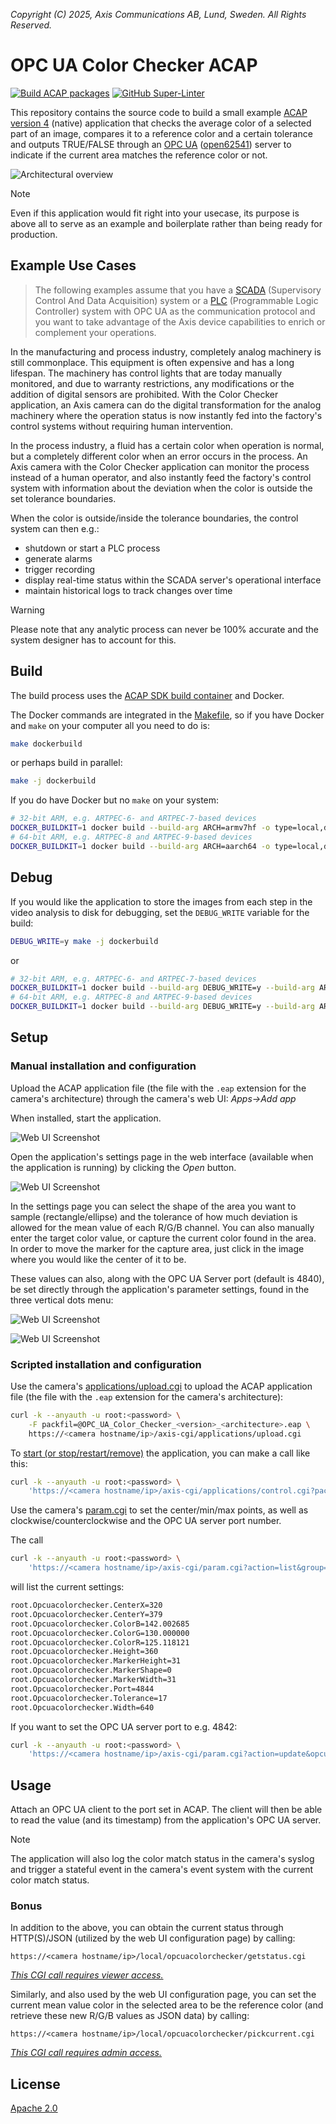 *Copyright (C) 2025, Axis Communications AB, Lund, Sweden. All Rights Reserved.*

# OPC UA Color Checker ACAP

[![Build ACAP packages](https://github.com/AxisCommunications/opc-ua-colorchecker-acap/actions/workflows/build.yml/badge.svg)](https://github.com/AxisCommunications/opc-ua-colorchecker-acap/actions/workflows/build.yml)
[![GitHub Super-Linter](https://github.com/AxisCommunications/opc-ua-colorchecker-acap/actions/workflows/super-linter.yml/badge.svg)](https://github.com/AxisCommunications/opc-ua-colorchecker-acap/actions/workflows/super-linter.yml)

This repository contains the source code to build a small example
[ACAP version 4](https://axiscommunications.github.io/acap-documentation/)
(native) application that checks the average color of a selected part of an image,
compares it to a reference color and a certain tolerance and outputs
TRUE/FALSE through an
[OPC UA](https://en.wikipedia.org/wiki/OPC_Unified_Architecture)
([open62541](https://open62541.org/)) server to indicate if the current area
matches the reference color or not.

![Architectural overview](images/acap_architecture.svg)

> [!NOTE]
> Even if this application would fit right into your usecase, its purpose is
> above all to serve as an example and boilerplate rather than being ready for
> production.

## Example Use Cases

> The following examples assume that you have a [SCADA](https://en.wikipedia.org/wiki/SCADA) (Supervisory
Control And Data Acquisition) system or a [PLC](https://en.wikipedia.org/wiki/Programmable_logic_controller) (Programmable Logic Controller) system with OPC UA as the communication protocol and you want to take advantage of the Axis device capabilities to enrich or complement your operations.

In the manufacturing and process industry, completely analog machinery is
still commonplace. This equipment is often expensive and has a long lifespan.
The machinery has control lights that are today manually monitored, and due to
warranty restrictions, any modifications or the addition of digital sensors are
prohibited. With the Color Checker application, an Axis camera can do the
digital transformation for the analog machinery where the operation status is
now instantly fed into the factory's control systems without requiring human
intervention.

In the process industry, a fluid has a certain color when operation is
normal, but a completely different color when an error occurs in the process.
An Axis camera with the Color Checker application can monitor the process
instead of a human operator, and also instantly feed the factory's control
system with information about the deviation when the color is outside the set
tolerance boundaries.

When the color is outside/inside the tolerance boundaries, the control system can then e.g.:

- shutdown or start a PLC process
- generate alarms
- trigger recording
- display real-time status within the SCADA server's operational interface
- maintain historical logs to track changes over time

> [!WARNING]
> Please note that any analytic process can never be 100% accurate and the system designer has to account for this.

## Build

The build process uses the
[ACAP SDK build container](https://hub.docker.com/r/axisecp/acap-sdk)
and Docker.

The Docker commands are integrated in the [Makefile](Makefile), so if you have
Docker and `make` on your computer all you need to do is:

```sh
make dockerbuild
```

or perhaps build in parallel:

```sh
make -j dockerbuild
```

If you do have Docker but no `make` on your system:

```sh
# 32-bit ARM, e.g. ARTPEC-6- and ARTPEC-7-based devices
DOCKER_BUILDKIT=1 docker build --build-arg ARCH=armv7hf -o type=local,dest=. .
# 64-bit ARM, e.g. ARTPEC-8 and ARTPEC-9-based devices
DOCKER_BUILDKIT=1 docker build --build-arg ARCH=aarch64 -o type=local,dest=. .
```

## Debug

If you would like the application to store the images from each step in the
video analysis to disk for debugging, set the `DEBUG_WRITE` variable for the
build:

```sh
DEBUG_WRITE=y make -j dockerbuild
```

or

```sh
# 32-bit ARM, e.g. ARTPEC-6- and ARTPEC-7-based devices
DOCKER_BUILDKIT=1 docker build --build-arg DEBUG_WRITE=y --build-arg ARCH=armv7hf -o type=local,dest=. .
# 64-bit ARM, e.g. ARTPEC-8 and ARTPEC-9-based devices
DOCKER_BUILDKIT=1 docker build --build-arg DEBUG_WRITE=y --build-arg ARCH=aarch64 -o type=local,dest=. .
```

## Setup

### Manual installation and configuration

Upload the ACAP application file (the file with the `.eap` extension for the
camera's architecture) through the camera's web UI: *Apps->Add app*

When installed, start the application.

![Web UI Screenshot](images/web_ui_open_settings.png)

Open the application's settings page in the web interface (available when the
application is running) by clicking the *Open* button.

![Web UI Screenshot](images/web_ui_settings.png)

In the settings page you can select the shape of the area you want to sample
(rectangle/ellipse) and the tolerance of how much deviation is allowed for the
mean value of each R/G/B channel. You can also manually enter the target color
value, or capture the current color found in the area. In order to move the
marker for the capture area, just click in the image where you would like the
center of it to be.

These values can also, along with the OPC UA Server port (default is 4840),
be set directly through the application's parameter settings, found in the
three vertical dots menu:

![Web UI Screenshot](images/web_ui_open_param_settings.png)

![Web UI Screenshot](images/web_ui_param_settings.png)

### Scripted installation and configuration

Use the camera's
[applications/upload.cgi](https://www.axis.com/vapix-library/subjects/t10102231/section/t10036126/display?section=t10036126-t10010609)
to upload the ACAP application file (the file with the `.eap` extension for the
camera's architecture):

```sh
curl -k --anyauth -u root:<password> \
    -F packfil=@OPC_UA_Color_Checker_<version>_<architecture>.eap \
    https://<camera hostname/ip>/axis-cgi/applications/upload.cgi
```

To
[start (or stop/restart/remove)](https://www.axis.com/vapix-library/subjects/t10102231/section/t10036126/display?section=t10036126-t10010606)
the application, you can make a call like this:

```sh
curl -k --anyauth -u root:<password> \
    'https://<camera hostname/ip>/axis-cgi/applications/control.cgi?package=opcuacolorchecker&action=start'
```

Use the camera's
[param.cgi](https://www.axis.com/vapix-library/subjects/t10175981/section/t10036014/display)
to set the center/min/max points, as well as clockwise/counterclockwise and the
OPC UA server port number.

The call

```sh
curl -k --anyauth -u root:<password> \
    'https://<camera hostname/ip>/axis-cgi/param.cgi?action=list&group=opcuacolorchecker'
```

will list the current settings:

```sh
root.Opcuacolorchecker.CenterX=320
root.Opcuacolorchecker.CenterY=379
root.Opcuacolorchecker.ColorB=142.002685
root.Opcuacolorchecker.ColorG=130.000000
root.Opcuacolorchecker.ColorR=125.118121
root.Opcuacolorchecker.Height=360
root.Opcuacolorchecker.MarkerHeight=31
root.Opcuacolorchecker.MarkerShape=0
root.Opcuacolorchecker.MarkerWidth=31
root.Opcuacolorchecker.Port=4844
root.Opcuacolorchecker.Tolerance=17
root.Opcuacolorchecker.Width=640
```

If you want to set the OPC UA server port to e.g. 4842:

```sh
curl -k --anyauth -u root:<password> \
    'https://<camera hostname/ip>/axis-cgi/param.cgi?action=update&opcuacolorchecker.port=4842'
```

## Usage

Attach an OPC UA client to the port set in ACAP. The client will then be able
to read the value (and its timestamp) from the application's OPC UA server.

> [!NOTE]
> The application will also log the color match status in the camera's syslog
> and trigger a stateful event  in the camera's event system with the current
> color match status.

### Bonus

In addition to the above, you can obtain the current status through
HTTP(S)/JSON (utilized by the web UI configuration page) by calling:

`https://<camera hostname/ip>/local/opcuacolorchecker/getstatus.cgi`

*[This CGI call requires viewer access.](manifest.json#L20)*

Similarly, and also used by the web UI configuration page, you can set the
current mean value color in the selected area to be the reference color (and
retrieve these new R/G/B values as JSON data) by calling:

`https://<camera hostname/ip>/local/opcuacolorchecker/pickcurrent.cgi`

*[This CGI call requires admin access.](manifest.json#L21)*

## License

[Apache 2.0](LICENSE)
